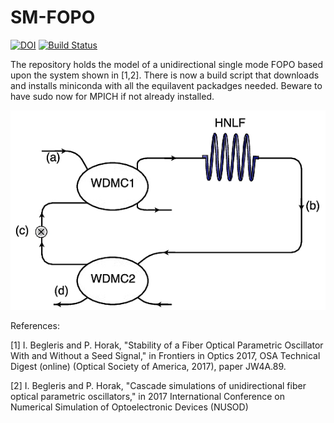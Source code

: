 # SM-FOPO


[![DOI](https://zenodo.org/badge/DOI/10.5281/zenodo.996378.svg)](https://doi.org/10.5281/zenodo.996378)
[![Build Status](https://travis-ci.org/ibegleris/Single-mode-FOPO.svg?branch=master)](https://travis-ci.org/ibegleris/Single-mode-FOPO)

The repository holds the model of a unidirectional single mode FOPO based upon the system shown in [1,2]. 
There is now a build script that downloads and installs miniconda with all the equilavent packadges needed. Beware to have sudo now for MPICH if not already installed.




<p align="center">
 <img src="build_data/FOPO.jpg"/>
</p>



References:


[1] I. Begleris and P. Horak, "Stability of a Fiber Optical Parametric Oscillator With and Without a Seed Signal," in Frontiers in Optics 2017, OSA Technical Digest (online) (Optical Society of America, 2017), paper JW4A.89. 

[2] I. Begleris and P. Horak, "Cascade simulations of unidirectional fiber optical parametric oscillators," in 2017 International Conference on Numerical Simulation of Optoelectronic Devices (NUSOD)
